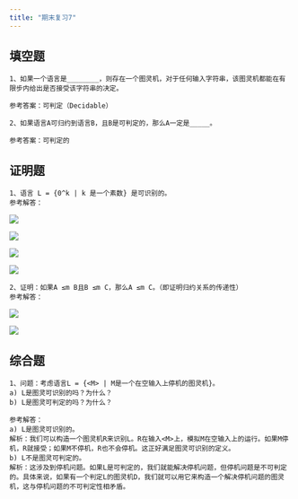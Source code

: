 ```yaml
---
title: "期末复习7"
---
```


## 填空题

```
1、如果一个语言是________，则存在一个图灵机，对于任何输入字符串，该图灵机都能在有限步内给出是否接受该字符串的决定。

参考答案：可判定（Decidable）
```

```
2、如果语言A可归约到语言B，且B是可判定的，那么A一定是_____。

参考答案：可判定的
```

## 证明题

```
1、语言 L = {0^k | k 是一个素数} 是可识别的。
参考解答：
```

![](https://cdn.sa.net/2024/07/05/gsIQJ8K9L71PORm.webp)

![](https://cdn.sa.net/2024/07/05/c1I3DNbSymCUi79.webp)

![](https://cdn.sa.net/2024/07/05/ANOGDtKEoVgM2Cy.webp)

![](https://cdn.sa.net/2024/07/05/v9erL4pTHbjIwcu.webp)

```
2、证明：如果A ≤m B且B ≤m C，那么A ≤m C。（即证明归约关系的传递性）
参考解答：
```

![](https://cdn.sa.net/2024/07/05/ukflo1pE5Isw2UP.webp)

![](https://cdn.sa.net/2024/07/05/6MYHcXLbgukQ32q.webp)

## 综合题

```
1、问题：考虑语言L = {<M> | M是一个在空输入上停机的图灵机}。
a) L是图灵可识别的吗？为什么？
b) L是图灵可判定的吗？为什么？

参考解答：
a) L是图灵可识别的。
解析：我们可以构造一个图灵机R来识别L。R在输入<M>上，模拟M在空输入上的运行。如果M停机，R就接受；如果M不停机，R也不会停机。这正好满足图灵可识别的定义。
b) L不是图灵可判定的。
解析：这涉及到停机问题。如果L是可判定的，我们就能解决停机问题，但停机问题是不可判定的。具体来说，如果有一个判定L的图灵机D，我们就可以用它来构造一个解决停机问题的图灵机，这与停机问题的不可判定性相矛盾。
```